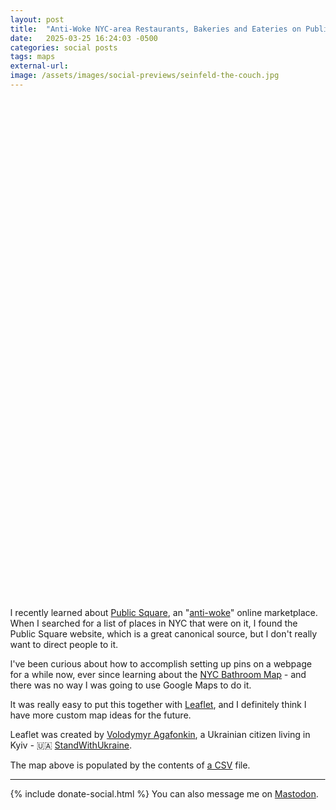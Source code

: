 ```yaml
---
layout: post
title:  "Anti-Woke NYC-area Restaurants, Bakeries and Eateries on PublicSquare"
date:   2025-03-25 16:24:03 -0500
categories: social posts
tags: maps
external-url:
image: /assets/images/social-previews/seinfeld-the-couch.jpg
---
```


<link rel="stylesheet" href="https://unpkg.com/leaflet@1.9.4/dist/leaflet.css" integrity="sha256-p4NxAoJBhIIN+hmNHrzRCf9tD/miZyoHS5obTRR9BMY=" crossorigin=""/>
<script src="https://unpkg.com/leaflet@1.9.4/dist/leaflet.js" integrity="sha256-20nQCchB9co0qIjJZRGuk2/Z9VM+kNiyxNV1lvTlZBo=" crossorigin=""></script>

<!-- Add the Papaparse library for CSV parsing -->
<script src="https://cdnjs.cloudflare.com/ajax/libs/PapaParse/5.3.0/papaparse.min.js"></script>

<style>
        html, body {
            height: 100%;
            margin: 0;
        }
        .leaflet-container {
            height: 400px;
            width: 600px;
            max-width: 100%;
            max-height: 100%;
        }
</style>

<div id="map" style="width: 1200px; height: 800px;"></div>

<script>
    const map = L.map('map').setView([40.712778, -74.006111], 11);

    const tiles = L.tileLayer('https://tile.openstreetmap.org/{z}/{x}/{y}.png', {
        maxZoom: 19,
        attribution: '&copy; <a href="http://www.openstreetmap.org/copyright">OpenStreetMap</a> contributors'
    }).addTo(map);

    // Function to load CSV and add markers to the map
    function loadMarkers() {
        // Load your CSV file using Papaparse
        Papa.parse('{{site.url}}/assets/data/publicsquare/markers.csv', {
            download: true, // Downloads the file
            header: true, // Assumes the first row contains headers
            debug: true, // Enable debug for more info in the console
            complete: function(results) {
                // For each row in the CSV, create a marker
                results.data.forEach(function(row) {
                    const lat = parseFloat(row.latitude);
                    const lon = parseFloat(row.longitude);
                    const title = row.title;
                    const link = row.link;

                    // Ensure lat/lon are valid
                    if (isNaN(lat) || isNaN(lon)) {
                        console.error('Invalid coordinates for marker:', row);
                        return; // Skip this marker if the coordinates are invalid
                    }

                    // Add a simple marker to the map (no custom icon)
                    const marker = L.marker([lat, lon]).addTo(map)
                        .bindPopup(`<b>${title}</b><br /><a href="${link}" target="_blank">Link</a>`);
                });
            },
            error: function(error) {
                console.error("Error loading CSV file", error);
            }
        });
    }

    // Call the function to load the markers when the page loads
    loadMarkers();
</script>

I recently learned about [Public Square](https://en.wikipedia.org/wiki/Public_Square_(company)), an "[anti-woke](https://archive.ph/Doas5)" online marketplace. When I searched for a list of places in NYC that were on it, I found the Public Square website, which is a great canonical source, but I don't really want to direct people to it.

I've been curious about how to accomplish setting up pins on a webpage for a while now, ever since learning about the [NYC Bathroom Map](https://www.got2gonyc.com) - and there was no way I was going to use Google Maps to do it.

It was really easy to put this together with [Leaflet](https://leafletjs.com/examples/quick-start/), and I definitely think I have more custom map ideas for the future.

Leaflet was created by [Volodymyr Agafonkin](https://agafonkin.com/), a Ukrainian citizen living in Kyiv - 🇺🇦 [StandWithUkraine](https://stand-with-ukraine.pp.ua/).

The map above is populated by the contents of [a CSV]({{site.url}}/assets/data/publicsquare/markers.csv) file.

---

{% include donate-social.html %} You can also message me on [Mastodon](https://mastodon.social/@yoasif).

